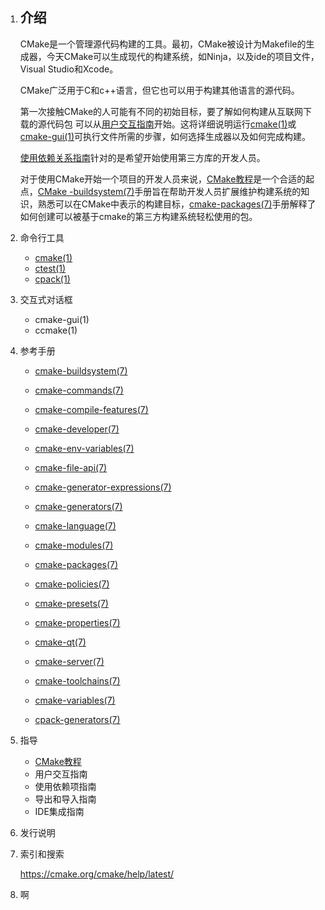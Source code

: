 1. ## 介绍

   CMake是一个管理源代码构建的工具。最初，CMake被设计为Makefile的生成器，今天CMake可以生成现代的构建系统，如Ninja，以及ide的项目文件，Visual Studio和Xcode。

   CMake广泛用于C和c++语言，但它也可以用于构建其他语言的源代码。

   第一次接触CMake的人可能有不同的初始目标，要了解如何构建从互联网下载的源代码包 可以从[用户交互指南](#1)开始。这将详细说明运行[cmake(1)](#3)或[cmake-gui(1)](#2)可执行文件所需的步骤，如何选择生成器以及如何完成构建。

   [使用依赖关系指南](#4)针对的是希望开始使用第三方库的开发人员。

   对于使用CMake开始一个项目的开发人员来说，[CMake教程](#5)是一个合适的起点，[CMake -buildsystem(7)](#6)手册旨在帮助开发人员扩展维护构建系统的知识，熟悉可以在CMake中表示的构建目标，[cmake-packages(7)](#7)手册解释了如何创建可以被基于cmake的第三方构建系统轻松使用的包。

2. 命令行工具

   - [cmake(1)](./cmake(1).md)
   - [ctest(1)](https://cmake.org/cmake/help/latest/manual/ctest.1.html)
   - [cpack(1)](https://cmake.org/cmake/help/latest/manual/cpack.1.html)

3. 交互式对话框

   - <span id = "2">cmake-gui(1)</span>
   - <span id = "3">ccmake(1)</span>

4. 参考手册

   - <span id = "6"> [cmake-buildsystem(7)](https://cmake.org/cmake/help/latest/manual/cmake-buildsystem.7.html)</span>

   - [cmake-commands(7)](https://cmake.org/cmake/help/latest/manual/cmake-commands.7.html)
   - [cmake-compile-features(7)](https://cmake.org/cmake/help/latest/manual/cmake-compile-features.7.html)
   - [cmake-developer(7)](https://cmake.org/cmake/help/latest/manual/cmake-developer.7.html)
   - [cmake-env-variables(7)](https://cmake.org/cmake/help/latest/manual/cmake-env-variables.7.html)
   - [cmake-file-api(7)](https://cmake.org/cmake/help/latest/manual/cmake-file-api.7.html)
   - [cmake-generator-expressions(7)](https://cmake.org/cmake/help/latest/manual/cmake-generator-expressions.7.html)
   - [cmake-generators(7)](https://cmake.org/cmake/help/latest/manual/cmake-generators.7.html)
   - [cmake-language(7)](https://cmake.org/cmake/help/latest/manual/cmake-language.7.html)
   - [cmake-modules(7)](https://cmake.org/cmake/help/latest/manual/cmake-modules.7.html)
   - <span id = "7">[cmake-packages(7)](https://cmake.org/cmake/help/latest/manual/cmake-packages.7.html)</span>
   - [cmake-policies(7)](https://cmake.org/cmake/help/latest/manual/cmake-policies.7.html)
   - [cmake-presets(7)](https://cmake.org/cmake/help/latest/manual/cmake-presets.7.html)
   - [cmake-properties(7)](https://cmake.org/cmake/help/latest/manual/cmake-properties.7.html)
   - [cmake-qt(7)](https://cmake.org/cmake/help/latest/manual/cmake-qt.7.html)
   - [cmake-server(7)](https://cmake.org/cmake/help/latest/manual/cmake-server.7.html)
   - [cmake-toolchains(7)](https://cmake.org/cmake/help/latest/manual/cmake-toolchains.7.html)
   - [cmake-variables(7)](https://cmake.org/cmake/help/latest/manual/cmake-variables.7.html)
   - [cpack-generators(7)](https://cmake.org/cmake/help/latest/manual/cpack-generators.7.html)

5. 指导

   - [<span id = "5">CMake教程</span>](./CMake教程.md)
   - <span id = "1">用户交互指南</span>
   - <span id = "4">使用依赖项指南</span>
   - 导出和导入指南
   - IDE集成指南

6. 发行说明

7. 索引和搜索

   https://cmake.org/cmake/help/latest/

8. 啊